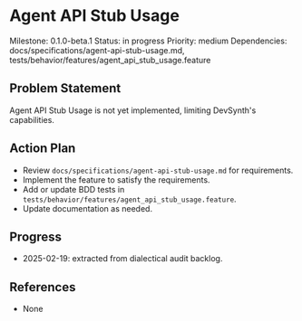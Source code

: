 # Agent API Stub Usage
Milestone: 0.1.0-beta.1
Status: in progress
Priority: medium
Dependencies: docs/specifications/agent-api-stub-usage.md, tests/behavior/features/agent_api_stub_usage.feature

## Problem Statement
Agent API Stub Usage is not yet implemented, limiting DevSynth's capabilities.


## Action Plan
- Review `docs/specifications/agent-api-stub-usage.md` for requirements.
- Implement the feature to satisfy the requirements.
- Add or update BDD tests in `tests/behavior/features/agent_api_stub_usage.feature`.
- Update documentation as needed.

## Progress
- 2025-02-19: extracted from dialectical audit backlog.

## References
- None
